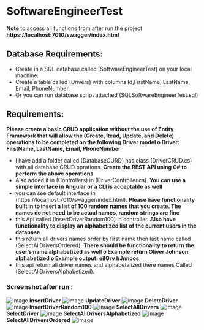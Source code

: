 # SoftwareEngineerTest

**Note** to access all functions from after run the project
         **https://localhost:7010/swagger/index.html**

## Database Requirements:
  - Create in a SQL database called (SoftwareEngineerTest) on your local machine.
  - Create a table called (Drivers) with columns Id,FirstName, LastName, Email, PhoneNumber.
  - Or you can run database script attached (SQLSoftwareEngineerTest.sql)

## Requirements:
**Please create a basic CRUD application without the use of Entity Framework that will allow the
(Create, Read, Update, and Delete) operations to be completed on the following Driver model
o Driver: FirstName, LastName, Email, PhoneNumber**
- I have add a folder called (DatabaseCURD) has class (DriverCRUD.cs) with all database CRUD oprations.
**Create the REST API using C# to perform the above operations**
- Also added it in (Controllers) in (DriverController.cs).
**You can use a simple interface in Angular or a CLI is acceptable as well**
- you can see default interface in (https://localhost:7010/swagger/index.html).
**Please have functionality built in to insert a list of 100 random names that you create. The
names do not need to be actual names, random strings are fine**
- this Api called (InsertDriverRandom100) in controller.
**Also have functionality to display an alphabetized list of the current users in the database**
- this return all drivers names order by first name then last name called (SelectAllDriversOrdered).
**There should be functionality to return the user’s name alphabetized as well
o Example return Oliver Johnson alphabetized
o Example output: eilOrv hJnnoos**
- this api return all driver names and alphabetalized there names Called (SelectAllDriversAlphabetized).

### Screenshot after run :
![image](https://user-images.githubusercontent.com/108579670/236068560-d395e5c8-7d9b-4033-b34b-994c1871a105.png)
**InsertDriver**
![image](https://user-images.githubusercontent.com/108579670/236068782-774c659e-8f35-46aa-aeea-f7241ba16294.png)
**UpdateDriver**
![image](https://user-images.githubusercontent.com/108579670/236070771-f2e29524-9cac-4396-8c0a-20e6fbffb880.png)
**DeleteDriver**
![image](https://user-images.githubusercontent.com/108579670/236071037-e1dc490b-f780-40cb-8e59-861bbec5eb99.png)
**InsertDriverRandom100**
![image](https://user-images.githubusercontent.com/108579670/236071263-c0e677f4-ba44-4a5d-8349-fb69247380cb.png)
**SelectAllDrivers**
![image](https://user-images.githubusercontent.com/108579670/236071418-f6fd166f-b5bc-4514-9578-e8b8cc51d674.png)
**SelectDriver**
![image](https://user-images.githubusercontent.com/108579670/236071614-e0e37fc8-52e8-4651-b044-28a90a091acf.png)
**SelectAllDriversAlphabetized**
![image](https://user-images.githubusercontent.com/108579670/236071778-9a9ee360-60ab-440f-aa73-7d402620bdd9.png)
**SelectAllDriversOrdered**
![image](https://user-images.githubusercontent.com/108579670/236071903-cf670cfc-3547-4be7-870a-445bb28928a1.png)






